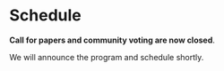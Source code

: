 # Schedule

**Call for papers and community voting are now closed**.

We will announce the program and schedule shortly.

<!-- **Call for papers is now closed**.

Community voting is now open for the FOSS4G SotM Oceania 2024 conference. You can vote for your favourite presentations to help shape the conference program.

<button target="https://talks.osgeo.org/foss4g-sotm-oceania-2024/p/voting/signup/">
    Vote now!
</button> -->

<!--
Presentations and Workshops are the beating heart of the FOSS4G SotM Oceania conference. They offer a platform for experts to share ground-breaking research, innovative ideas, and practical solutions. By attending presentations, attendees gain valuable insights into the latest developments in the FOSS4G arena, learn from leading professionals, and spark inspiration for attendees own work. They also foster discussion and debate, allowing attendees to connect with colleagues, ask questions, and exchange perspectives, propelling the entire FOSS4G SotM Oceania community forward.

<button target="https://talks.osgeo.org/foss4g-sotm-oceania-2024/cfp">
    Submit your Presentation or Workshop
</button>

**All applications must be received by midnight Monday 15th July 2024, AEDT (Australian Eastern Daylight Time)**

## Presentations

We want you to share your fascinating stories about open source geospatial, open data, and open street map in Oceania. We're looking for a diverse range of presenters including: women, people from a variety of ethnic backgrounds, young and old, urban and rural. To achieve this goal we need you to accept the challenge and put yourself forward, the community can't wait to hear what you have to say!

Time slots come in 20 minute conference presentations or 5 minute lightning talks during the main conference days held on Wednesday 6th November 2024 and Thursday 7th November 2024.

<button target="https://talks.osgeo.org/foss4g-sotm-oceania-2024/cfp">
    Submit your Presentation
</button>

**All applications must be received by midnight Monday 15th July 2024, AEDT (Australian Eastern Daylight Time)**

## Workshops

If you're passionate about a topic and you're skillful at conveying your hands-on knowledge and experience to others, this is for you! We are aiming to offer a diverse range of workshops for a variety of skill levels.

The workshops are half day (4 hr) morning or afternoon time slots, held in a classroom setting and have a capacity of 18-32 participants. Held during our Tuesday 5th November 2024 workshop day, workshops can be up to 4 hours long.

<button target="https://talks.osgeo.org/foss4g-sotm-oceania-2024/cfp">
    Submit your Workshop
</button>

**All applications must be received by midnight Monday 15th July 2024, AEDT (Australian Eastern Daylight Time)**

## Tips for speakers

The OSGeo community is characterized for its dynamic way of growing and we are proud of welcoming a variety of voices and ideas. If you are considering sending a proposal to our call for papers, consider the following:

- FOSS4G’s backbone is free and open source, so make sure you clearly indicate what is (are) the open source project(s) essential in your talk
- If you present new developments or a completely new open source project, make sure you point to its repository(ies) so people can follow up.
- Topics should be either from Oceania residents, or on projects that concern or can align with Oceania.
- When filling in your submission, please let us know your relationship with Oceania e.g. I live in Oceania

## Inspiration

Check out our videos of [past presentations](https://www.youtube.com/@foss4g-sotm-oceania) for inspiration.

## What we expect from you as a speaker

We believe in equality, so all presenters have the same exact amount of time to present their work, according to their contribution type. Please consider that when preparing your slides and be mindful about the time.
And last, but not least, the success of this event lies in the responsible actions of all participants and organizers alike. If after you have confirmed participation, you or the co-authors are no longer able to present, please let us know as soon as possible. -->
